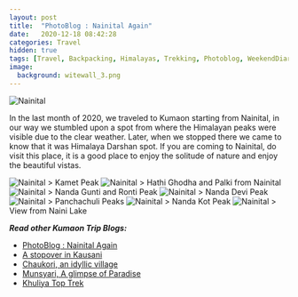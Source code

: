 ```yaml
---
layout: post
title:  "PhotoBlog : Nainital Again"
date:   2020-12-18 08:42:28
categories: Travel
hidden: true
tags: [Travel, Backpacking, Himalayas, Trekking, Photoblog, WeekendDiaries]
image:
  background: witewall_3.png
---
```


<img src="https://i.imgur.com/MC8XuWI.jpg" alt="Nainital">

In the last month of 2020, we traveled to Kumaon starting from Nainital, in our way we stumbled upon a spot from where the Himalayan peaks were visible due to the clear weather. Later, when we stopped there we came to know that it was Himalaya Darshan spot. If you are coming to Nainital, do visit this place, it is a good place to enjoy the solitude of nature and enjoy the beautiful vistas. 

<img src="https://i.imgur.com/o1YR3wi.jpg" alt="Nainital">
> Kamet Peak

<img src="https://i.imgur.com/6h9x67I.jpg" alt="Nainital">
> Hathi Ghodha and Palki from Nainital

<img src="https://i.imgur.com/plxrVKI.jpg" alt="Nainital">
> Nanda Gunti and Ronti Peak

<img src="https://i.imgur.com/1LlQ0CT.jpg" alt="Nainital">
> Nanda Devi Peak

<img src="https://i.imgur.com/HW3Iy3q.jpg" alt="Nainital">
> Panchachuli Peaks

<img src="https://i.imgur.com/7jMJD6d.jpg" alt="Nainital">
> Nanda Kot Peak

<img src="https://i.imgur.com/Wvre2B7.jpg" alt="Nainital">
> View from Naini Lake


**_Read other Kumaon Trip Blogs:_**

+ <a href="http://yogeshpandey.in/travel/Nainital/">PhotoBlog : Nainital Again</a>
+ <a href="http://yogeshpandey.in/travel/Kausani/">A stopover in Kausani</a>
+ <a href="http://yogeshpandey.in/travel/Chaukori/">Chaukori, an idyllic village</a>
+ <a href="http://yogeshpandey.in/travel/Munsyari/">Munsyari, A glimpse of Paradise</a>
+ <a href="http://yogeshpandey.in/travel/Khaliya-Top/">Khuliya Top Trek</a>
